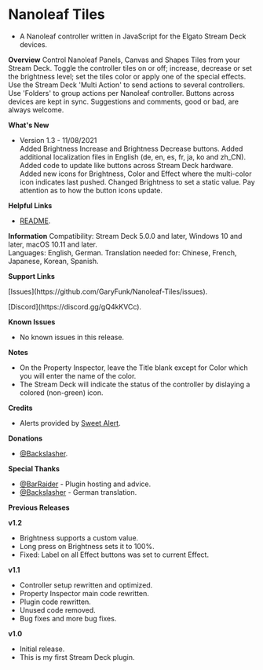 # Nanoleaf Tiles
- A Nanoleaf controller written in JavaScript for the Elgato Stream Deck devices.

**Overview**
Control Nanoleaf Panels, Canvas and Shapes Tiles from your Stream Deck.
Toggle the controller tiles on or off; increase, decrease or set the brightness level; set the tiles color or apply one of the special effects.
Use the Stream Deck 'Multi Action' to send actions to several controllers.
Use 'Folders' to group actions per Nanoleaf controller.
Buttons across devices are kept in sync.
Suggestions and comments, good or bad, are always welcome.

**What's New**
- Version 1.3 - 11/08/2021</br>
Added Brightness Increase and Brightness Decrease buttons.
Added additional localization files in English (de, en, es, fr, ja, ko and zh_CN).
Added code to update like buttons across Stream Deck hardware.
Added new icons for Brightness, Color and Effect where the multi-color icon indicates last pushed.
Changed Brightness to set a static value.
Pay attention as to how the button icons update.

**Helpful Links**
- [README](https://github.com/GaryFunk/Nanoleaf-Tiles/blob/main/README.md).

**Information**
Compatibility: Stream Deck 5.0.0 and later, Windows 10 and later, macOS 10.11 and later.</br>
Languages: English, German. Translation needed for: Chinese, French, Japanese, Korean, Spanish.</br>

**Support Links**
<p>[Issues](https://github.com/GaryFunk/Nanoleaf-Tiles/issues).</p>
<p>[Discord](https://discord.gg/gQ4kKVCc).</p>

**Known Issues**
- No known issues in this release.

**Notes**
- On the Property Inspector, leave the Title blank except for Color which you will enter the name of the color.
- The Stream Deck will indicate the status of the controller by dislaying a colored (non-green) icon.

**Credits**
- Alerts provided by [Sweet Alert](https://sweetalert.js.org/).

**Donations**
- [@Backslasher](https://discordapp.com/users/277603804399140865/).

**Special Thanks**
- [@BarRaider](https://discordapp.com/users/270832792802164736/) - Plugin hosting and advice.
- [@Backslasher](https://discordapp.com/users/277603804399140865/) - German translation.

**Previous Releases**

**v1.2**
- Brightness supports a custom value.
- Long press on Brightness sets it to 100%.
- Fixed: Label on all Effect buttons was set to current Effect.

**v1.1**
- Controller setup rewritten and optimized.
- Property Inspector main code rewritten.
- Plugin code rewritten.
- Unused code removed.
- Bug fixes and more bug fixes.

**v1.0**
- Initial release.
- This is my first Stream Deck plugin.
